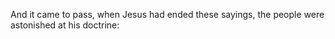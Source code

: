 And it came to pass, when Jesus had ended these sayings, the people were astonished at his doctrine:
